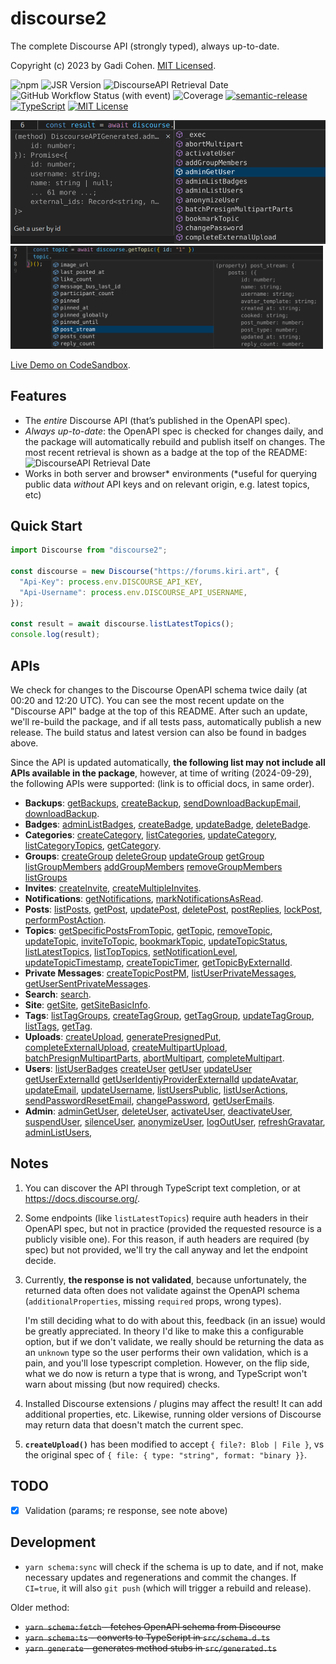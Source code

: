 # discourse2

The complete Discourse API (strongly typed), always up-to-date.

Copyright (c) 2023 by Gadi Cohen. [MIT Licensed](./LICENSE.txt).

![npm](https://img.shields.io/npm/v/discourse2)
![JSR Version](https://img.shields.io/jsr/v/%40gadicc/discourse2)
![DiscourseAPI Retrieval Date](https://img.shields.io/badge/dynamic/json?url=https%3A%2F%2Fraw.githubusercontent.com%2Fgadicc%2Fdiscourse2%2Frefs%2Fheads%2Fmain%2Fsrc%2Fopenapi-meta.json&query=%24.retrievedAtDate&label=Discourse%20API)
![GitHub Workflow Status (with event)](https://img.shields.io/github/actions/workflow/status/gadicc/discourse2/release.yml)
![Coverage](https://img.shields.io/endpoint?url=https://gist.githubusercontent.com/gadicc/db6d371d39faab64858178a049c8e80b/raw/discourse2-lcov-coverage.json)
[![semantic-release](https://img.shields.io/badge/%20%20%F0%9F%93%A6%F0%9F%9A%80-semantic--release-e10079.svg)](https://github.com/semantic-release/semantic-release)
[![TypeScript](https://img.shields.io/badge/%3C%2F%3E-TypeScript-%230074c1.svg)](http://www.typescriptlang.org/)
[![MIT License](https://img.shields.io/badge/license-MIT-blue.svg)](./LICENSE)

<img src="./assets/discourse-completion.png" alt="discourse completion" width="700"/>
<img src="./assets/discourse-getTopic-type.png" alt="discourse getTopic type" width="500"/>

[Live Demo on CodeSandbox](https://codesandbox.io/p/sandbox/discourse2-dht4ym).

## Features

- The _entire_ Discourse API (that’s published in the OpenAPI spec).
- _Always up-to-date_: the OpenAPI spec is checked for changes daily, and the
  package will automatically rebuild and publish itself on changes. The most
  recent retrieval is shown as a badge at the top of the README:
  ![DiscourseAPI Retrieval Date](https://img.shields.io/badge/dynamic/json?url=https%3A%2F%2Fraw.githubusercontent.com%2Fgadicc%2Fdiscourse2%2Frefs%2Fheads%2Fmain%2Fsrc%2Fopenapi-meta.json&query=%24.retrievedAtDate&label=Discourse%20API)
- Works in both server and browser* environments (*useful for querying public
  data _without_ API keys and on relevant origin, e.g. latest topics, etc)

## Quick Start

```ts
import Discourse from "discourse2";

const discourse = new Discourse("https://forums.kiri.art", {
  "Api-Key": process.env.DISCOURSE_API_KEY,
  "Api-Username": process.env.DISCOURSE_API_USERNAME,
});

const result = await discourse.listLatestTopics();
console.log(result);
```

## APIs

We check for changes to the Discourse OpenAPI schema twice daily (at 00:20 and
12:20 UTC). You can see the most recent update on the "Discourse API" badge at
the top of this README. After such an update, we'll re-build the package, and if
all tests pass, automatically publish a new release. The build status and latest
version can also be found in badges above.

Since the API is updated automatically, **the following list may not include all
APIs available in the package**, however, at time of writing (2024-09-29), the
following APIs were supported: (link is to official docs, in same order).

- **Backups**:
  [getBackups](https://docs.discourse.org/#tag/Backups/operation/getBackups),
  [createBackup](https://docs.discourse.org/#tag/Backups/operation/createBackup),
  [sendDownloadBackupEmail](https://docs.discourse.org/#tag/Backups/operation/sendDownloadBackupEmail),
  [downloadBackup](https://docs.discourse.org/#tag/Backups/operation/downloadBackup).
- **Badges**:
  [adminListBadges](https://docs.discourse.org/#tag/Badges/operation/adminListBadges),
  [createBadge](https://docs.discourse.org/#tag/Badges/operation/createBadge),
  [updateBadge](https://docs.discourse.org/#tag/Badges/operation/updateBadge),
  [deleteBadge](https://docs.discourse.org/#tag/Badges/operation/deleteBadge).
- **Categories**:
  [createCategory](https://docs.discourse.org/#tag/Categories/operation/createCategory),
  [listCategories](https://docs.discourse.org/#tag/Categories/operation/listCategories),
  [updateCategory](https://docs.discourse.org/#tag/Categories/operation/updateCategory),
  [listCategoryTopics](https://docs.discourse.org/#tag/Categories/operation/listCategoryTopics),
  [getCategory](https://docs.discourse.org/#tag/Categories/operation/getCategory).
- **Groups**:
  [createGroup](https://docs.discourse.org/#tag/Groups/operation/createGroup)
  [deleteGroup](https://docs.discourse.org/#tag/Groups/operation/deleteGroup)
  [updateGroup](https://docs.discourse.org/#tag/Groups/operation/updateGroup)
  [getGroup](https://docs.discourse.org/#tag/Groups/operation/getGroup)
  [listGroupMembers](https://docs.discourse.org/#tag/Groups/operation/listGroupMembers)
  [addGroupMembers](https://docs.discourse.org/#tag/Groups/operation/addGroupMembers)
  [removeGroupMembers](https://docs.discourse.org/#tag/Groups/operation/removeGroupMembers)
  [listGroups](https://docs.discourse.org/#tag/Users/Groups/listGroups)
- **Invites**:
  [createInvite](https://docs.discourse.org/#tag/Invites/operation/createInvite),
  [createMultipleInvites](https://docs.discourse.org/#tag/Invites/operation/createMultipleInvites).
- **Notifications**:
  [getNotifications](https://docs.discourse.org/#tag/Notifications/operation/getNotifications),
  [markNotificationsAsRead](https://docs.discourse.org/#tag/Notifications/operation/markNotificationsAsRead).
- **Posts**:
  [listPosts](https://docs.discourse.org/#tag/Posts/operation/listPosts),
  [getPost](https://docs.discourse.org/#tag/Posts/operation/getPost),
  [updatePost](https://docs.discourse.org/#tag/Posts/operation/updatePost),
  [deletePost](https://docs.discourse.org/#tag/Posts/operation/deletePost),
  [postReplies](https://docs.discourse.org/#tag/Posts/operation/postReplies),
  [lockPost](https://docs.discourse.org/#tag/Posts/operation/lockPost),
  [performPostAction](https://docs.discourse.org/#tag/Posts/operation/performPostAction).
- **Topics**:
  [getSpecificPostsFromTopic](https://docs.discourse.org/#tag/Topics/operation/getSpecificPostsFromTopic),
  [getTopic](https://docs.discourse.org/#tag/Topics/operation/getTopic),
  [removeTopic](https://docs.discourse.org/#tag/Topics/operation/removeTopic),
  [updateTopic](https://docs.discourse.org/#tag/Topics/operation/updateTopic),
  [inviteToTopic](https://docs.discourse.org/#tag/Topics/operation/inviteToTopic),
  [bookmarkTopic](https://docs.discourse.org/#tag/Topics/operation/bookmarkTopic),
  [updateTopicStatus](https://docs.discourse.org/#tag/Topics/operation/updateTopicStatus),
  [listLatestTopics](https://docs.discourse.org/#tag/Topics/operation/listLatestTopics),
  [listTopTopics](https://docs.discourse.org/#tag/Topics/operation/listTopTopics),
  [setNotificationLevel](https://docs.discourse.org/#tag/Topics/operation/setNotificationLevel),
  [updateTopicTimestamp](https://docs.discourse.org/#tag/Topics/operation/updateTopicTimestamp),
  [createTopicTimer](https://docs.discourse.org/#tag/Topics/operation/createTopicTimer),
  [getTopicByExternalId](https://docs.discourse.org/#tag/Topics/operation/getTopicByExternalId).
- **Private Messages**:
  [createTopicPostPM](https://docs.discourse.org/#tag/Private-Messages/operation/createTopicPostPM),
  [listUserPrivateMessages](https://docs.discourse.org/#tag/Private-Messages/operation/listUserPrivateMessages),
  [getUserSentPrivateMessages](https://docs.discourse.org/#tag/Private-Messages/operation/,getUserSentPrivateMessages).
- **Search**: [search](https://docs.discourse.org/#tag/Search/operation/search).
- **Site**: [getSite](https://docs.discourse.org/#tag/Site/operation/getSite),
  [getSiteBasicInfo](https://docs.discourse.org/#tag/Site/operation/getSiteBasicInfo).
- **Tags**:
  [listTagGroups](https://docs.discourse.org/#tag/Tags/operation/listTagGroups),
  [createTagGroup](https://docs.discourse.org/#tag/Tags/operation/createTagGroup),
  [getTagGroup](https://docs.discourse.org/#tag/Tags/operation/getTagGroup),
  [updateTagGroup](https://docs.discourse.org/#tag/Tags/operation/updateTagGroup),
  [listTags](https://docs.discourse.org/#tag/Tags/operation/listTags),
  [getTag](https://docs.discourse.org/#tag/Tags/operation/getTag).
- **Uploads**:
  [createUpload](https://docs.discourse.org/#tag/Uploads/operation/createUpload),
  [generatePresignedPut](https://docs.discourse.org/#tag/Uploads/operation/generatePresignedPut),
  [completeExternalUpload](https://docs.discourse.org/#tag/Uploads/operation/completeExternalUpload),
  [createMultipartUpload](https://docs.discourse.org/#tag/Uploads/operation/createMultipartUpload),
  [batchPresignMultipartParts](https://docs.discourse.org/#tag/Uploads/operation/batchPresignMultipartParts),
  [abortMultipart](https://docs.discourse.org/#tag/Users/Uploads/abortMultipart),
  [completeMultipart](https://docs.discourse.org/#tag/Users/Uploads/completeMultipart).
- **Users**:
  [listUserBadges](https://docs.discourse.org/#tag/Users/operation/listUserBadges)
  [createUser](https://docs.discourse.org/#tag/Users/operation/createUser)
  [getUser](https://docs.discourse.org/#tag/Users/operation/getUser)
  [updateUser](https://docs.discourse.org/#tag/Users/operation/updateUser)
  [getUserExternalId](https://docs.discourse.org/#tag/Users/operation/getUserExternalId)
  [getUserIdentiyProviderExternalId](https://docs.discourse.org/#tag/Users/operation/getUserIdentiyProviderExternalId)
  [updateAvatar](https://docs.discourse.org/#tag/Users/operation/updateAvatar),
  [updateEmail](https://docs.discourse.org/#tag/Users/operation/updateEmail),
  [updateUsername](https://docs.discourse.org/#tag/Users/operation/updateUsername),
  [listUsersPublic](https://docs.discourse.org/#tag/Users/operation/listUsersPublic),
  [listUserActions](https://docs.discourse.org/#tag/Users/operation/listUserActions),
  [sendPasswordResetEmail](https://docs.discourse.org/#tag/Users/operation/sendPasswordResetEmail),
  [changePassword](https://docs.discourse.org/#tag/Users/operation/changePassword),
  [getUserEmails](https://docs.discourse.org/#tag/Users/operation/getUserEmails).
- **Admin**:
  [adminGetUser](https://docs.discourse.org/#tag/Admin/operation/adminGetUser),
  [deleteUser](https://docs.discourse.org/#tag/Admin/operation/deleteUser),
  [activateUser](https://docs.discourse.org/#tag/Admin/operation/activateUser),
  [deactivateUser](https://docs.discourse.org/#tag/Admin/operation/deactivateUser),
  [suspendUser](https://docs.discourse.org/#tag/Admin/operation/suspendUser),
  [silenceUser](https://docs.discourse.org/#tag/Admin/operation/silenceUser),
  [anonymizeUser](https://docs.discourse.org/#tag/Admin/operation/anonymizeUser),
  [logOutUser](https://docs.discourse.org/#tag/Admin/operation/logOutUser),
  [refreshGravatar](https://docs.discourse.org/#tag/Admin/operation/refreshGravatar),
  [adminListUsers](https://docs.discourse.org/#tag/Admin/operation/adminListUsers),

## Notes

1. You can discover the API through TypeScript text completion, or at
   https://docs.discourse.org/.

1. Some endpoints (like `listLatestTopics`) require auth headers in their
   OpenAPI spec, but not in practice (provided the requested resource is a
   publicly visible one). For this reason, if auth headers are required (by
   spec) but not provided, we'll try the call anyway and let the endpoint
   decide.

1. Currently, **the response is not validated**, because unfortunately, the
   returned data often does not validate against the OpenAPI schema
   (`additionalProperties`, missing `required` props, wrong types).

   I'm still deciding what to do with about this, feedback (in an issue) would
   be greatly appreciated. In theory I'd like to make this a configurable
   option, but if we don't validate, we really should be returning the data as
   an `unknown` type so the user performs their own validation, which is a pain,
   and you'll lose typescript completion. However, on the flip side, what we do
   now is return a type that is wrong, and TypeScript won't warn about missing
   (but now required) checks.

1. Installed Discourse extensions / plugins may affect the result! It can add
   additional properties, etc. Likewise, running older versions of Discourse may
   return data that doesn't match the current spec.

1. **`createUpload()`** has been modified to accept `{ file?: Blob | File }`, vs
   the original spec of `{ file: { type: "string", format: "binary }}`.

## TODO

- [x] Validation (params; re response, see note above)

## Development

- `yarn schema:sync` will check if the schema is up to date, and if not, make
  necessary updates and regenerations and commit the changes. If `CI=true`, it
  will also `git push` (which will trigger a rebuild and release).

Older method:

- ~~`yarn schema:fetch` - fetches OpenAPI schema from Discourse~~
- ~~`yarn schema:ts` - converts to TypeScript in `src/schema.d.ts`~~
- ~~`yarn generate` - generates method stubs in `src/generated.ts`~~
